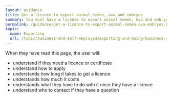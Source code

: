 ```yaml
---
layout: guidance
title: Get a licence to export animal semen, ova and embryos
summary: You must have a licence to export animal semen, ova and embryos (germplasm).
permalink: /guidance/get-a-licence-to-export-animal-semen-ova-embryos.html
topic:
  name: Exporting
  url: /topic/business-and-self-employed/exporting-and-doing-business-abroad.html
---
```


When they have read this page, the user will:

* understand if they need a licence or certificate
* understand how to apply
* understands how long it takes to get a licence
* understands how much it costs
* understands what they have to do with it once they have a licence
* understand who to contact if they have a question
